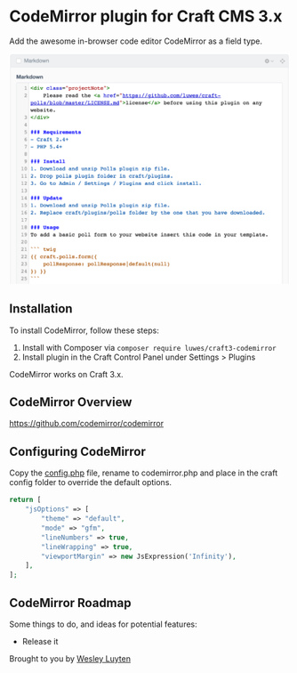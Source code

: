 # CodeMirror plugin for Craft CMS 3.x

Add the awesome in-browser code editor CodeMirror as a field type.

![Screenshot](resources/img/codemirror-screenshot.png)

## Installation

To install CodeMirror, follow these steps:

1. Install with Composer via `composer require luwes/craft3-codemirror`
2. Install plugin in the Craft Control Panel under Settings > Plugins

CodeMirror works on Craft 3.x.

## CodeMirror Overview

https://github.com/codemirror/codemirror

## Configuring CodeMirror

Copy the [config.php](./src/config.php) file, rename to codemirror.php and place in the craft config folder to override the default options.

``` php
return [
	"jsOptions" => [
		"theme" => "default",
		"mode" => "gfm",
		"lineNumbers" => true,
		"lineWrapping" => true,
		"viewportMargin" => new JsExpression('Infinity'),
	],
];
```

## CodeMirror Roadmap

Some things to do, and ideas for potential features:

* Release it

Brought to you by [Wesley Luyten](https://wesleyluyten.com)
